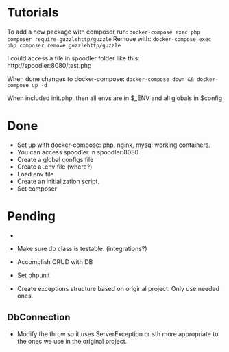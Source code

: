 # Tutorials

To add a new package with composer run:
`docker-compose exec php composer require guzzlehttp/guzzle`
Remove with:
`docker-compose exec php composer remove guzzlehttp/guzzle`

I could access a file in spoodler folder like this:
http://spoodler:8080/test.php

When done changes to docker-compose:
`docker-compose down && docker-compose up -d`

When included init.php, then all envs are in $\_ENV and all globals in $config

# Done

- Set up with docker-compose: php, nginx, mysql working containers.
- You can access spoodler in spoodler:8080
- Create a global configs file
- Create a .env file (where?)
- Load env file
- Create an initialization script.
- Set composer

# Pending

-
- Make sure db class is testable. (integrations?)
- Accomplish CRUD with DB
- Set phpunit

- Create exceptions structure based on original project. Only use needed ones.

## DbConnection

- Modify the throw so it uses ServerException or sth more appropriate to
  the ones we use in the original project.
